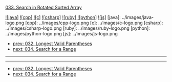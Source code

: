 [033. Search in Rotated Sorted Array](https://leetcode.com/problems/search-in-rotated-sorted-array/)

[![java]](../java/033-search-in-rotated-sorted-array.md)
[![cpp]](../cpp/033-search-in-rotated-sorted-array.md)
[![c]](../c/033-search-in-rotated-sorted-array.md)
[![csharp]](../csharp/033-search-in-rotated-sorted-array.md)
[![ruby]](../ruby/033-search-in-rotated-sorted-array.md)
[![python]](../python/033-search-in-rotated-sorted-array.md)
[![js]](../js/033-search-in-rotated-sorted-array.md)
[java]: ../images/java-logo.png
[cpp]: ../images/cpp-logo.png
[c]: ../images/c-logo.png
[csharp]: ../images/csharp-logo.png
[ruby]: ../images/ruby-logo.png
[python]: ../images/python-logo.png
[js]: ../images/js-logo.png

- [prev: 032. Longest Valid Parentheses](032-longest-valid-parentheses.md)
- [next: 034. Search for a Range](034-search-for-a-range.md)

---



---

- [prev: 032. Longest Valid Parentheses](032-longest-valid-parentheses.md)
- [next: 034. Search for a Range](034-search-for-a-range.md)
